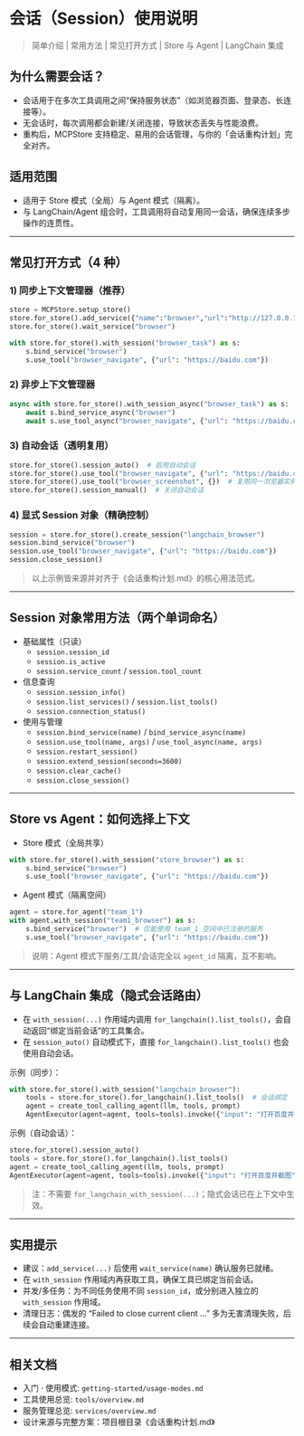 # 会话（Session）使用说明

> 简单介绍 | 常用方法 | 常见打开方式 | Store 与 Agent | LangChain 集成

## 为什么需要会话？
- 会话用于在多次工具调用之间“保持服务状态”（如浏览器页面、登录态、长连接等）。
- 无会话时，每次调用都会新建/关闭连接，导致状态丢失与性能浪费。
- 重构后，MCPStore 支持稳定、易用的会话管理，与你的「会话重构计划」完全对齐。

## 适用范围
- 适用于 Store 模式（全局）与 Agent 模式（隔离）。
- 与 LangChain/Agent 组合时，工具调用将自动复用同一会话，确保连续多步操作的连贯性。

---

## 常见打开方式（4 种）

### 1) 同步上下文管理器（推荐）
```python
store = MCPStore.setup_store()
store.for_store().add_service({"name":"browser","url":"http://127.0.0.1:8931/sse"})
store.for_store().wait_service("browser")

with store.for_store().with_session("browser_task") as s:
    s.bind_service("browser")
    s.use_tool("browser_navigate", {"url": "https://baidu.com"})
```

### 2) 异步上下文管理器
```python
async with store.for_store().with_session_async("browser_task") as s:
    await s.bind_service_async("browser")
    await s.use_tool_async("browser_navigate", {"url": "https://baidu.com"})
```

### 3) 自动会话（透明复用）
```python
store.for_store().session_auto()  # 启用自动会话
store.for_store().use_tool("browser_navigate", {"url": "https://baidu.com"})
store.for_store().use_tool("browser_screenshot", {})  # 复用同一浏览器实例
store.for_store().session_manual()  # 关闭自动会话
```

### 4) 显式 Session 对象（精确控制）
```python
session = store.for_store().create_session("langchain_browser")
session.bind_service("browser")
session.use_tool("browser_navigate", {"url": "https://baidu.com"})
session.close_session()
```

> 以上示例皆来源并对齐于《会话重构计划.md》的核心用法范式。

---

## Session 对象常用方法（两个单词命名）
- 基础属性（只读）
  - `session.session_id`
  - `session.is_active`
  - `session.service_count` / `session.tool_count`
- 信息查询
  - `session.session_info()`
  - `session.list_services()` / `session.list_tools()`
  - `session.connection_status()`
- 使用与管理
  - `session.bind_service(name)` / `bind_service_async(name)`
  - `session.use_tool(name, args)` / `use_tool_async(name, args)`
  - `session.restart_session()`
  - `session.extend_session(seconds=3600)`
  - `session.clear_cache()`
  - `session.close_session()`

---

## Store vs Agent：如何选择上下文

- Store 模式（全局共享）
```python
with store.for_store().with_session("store_browser") as s:
    s.bind_service("browser")
    s.use_tool("browser_navigate", {"url": "https://baidu.com"})
```

- Agent 模式（隔离空间）
```python
agent = store.for_agent("team_1")
with agent.with_session("team1_browser") as s:
    s.bind_service("browser")  # 仅能使用 team_1 空间中已注册的服务
    s.use_tool("browser_navigate", {"url": "https://baidu.com"})
```

> 说明：Agent 模式下服务/工具/会话完全以 `agent_id` 隔离，互不影响。

---

## 与 LangChain 集成（隐式会话路由）

- 在 `with_session(...)` 作用域内调用 `for_langchain().list_tools()`，会自动返回“绑定当前会话”的工具集合。
- 在 `session_auto()` 自动模式下，直接 `for_langchain().list_tools()` 也会使用自动会话。

示例（同步）：
```python
with store.for_store().with_session("langchain_browser"):
    tools = store.for_store().for_langchain().list_tools()  # 会话绑定
    agent = create_tool_calling_agent(llm, tools, prompt)
    AgentExecutor(agent=agent, tools=tools).invoke({"input": "打开百度并截图"})
```

示例（自动会话）：
```python
store.for_store().session_auto()
tools = store.for_store().for_langchain().list_tools()
agent = create_tool_calling_agent(llm, tools, prompt)
AgentExecutor(agent=agent, tools=tools).invoke({"input": "打开百度并截图"})
```

> 注：不需要 `for_langchain_with_session(...)`；隐式会话已在上下文中生效。

---

## 实用提示
- 建议：`add_service(...)` 后使用 `wait_service(name)` 确认服务已就绪。
- 在 `with_session` 作用域内再获取工具，确保工具已绑定当前会话。
- 并发/多任务：为不同任务使用不同 `session_id`，或分别进入独立的 `with_session` 作用域。
- 清理日志：偶发的 “Failed to close current client ...” 多为无害清理失败，后续会自动重建连接。

---

## 相关文档
- 入门 · 使用模式: `getting-started/usage-modes.md`
- 工具使用总览: `tools/overview.md`
- 服务管理总览: `services/overview.md`
- 设计来源与完整方案：项目根目录《会话重构计划.md》

